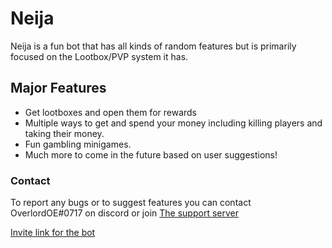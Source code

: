 # Neija
Neija is a fun bot that has all kinds of random features but is primarily focused on the Lootbox/PVP system it has.

## Major Features
- Get lootboxes and open them for rewards
- Multiple ways to get and spend your money including killing players and taking their money.
- Fun gambling minigames.
- Much more to come in the future based on user suggestions!


### Contact
To report any bugs or to suggest features you can contact OverlordOE#0717 on discord or join [The support server](https://discord.gg/hFGxVDT) 


[Invite link for the bot](https://discord.com/oauth2/authorize?client_id=684458276129079320&scope=bot&permissions=1178070081)
